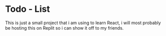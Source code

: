 # Todo - List
This is just a small project that i am using to learn React, i will most probably be hosting this on Replit so i can show it off to my friends.
